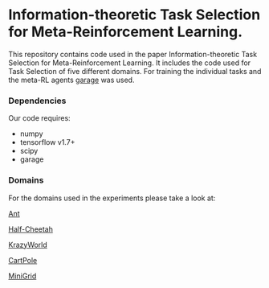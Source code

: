 # Information-theoretic Task Selection for Meta-Reinforcement Learning.

This repository contains code used in the paper Information-theoretic Task Selection for Meta-Reinforcement Learning. It includes the code used for Task Selection of five different domains. For training the individual tasks and the meta-RL agents [garage](https://github.com/rlworkgroup/garage) was used.

### Dependencies
Our code requires:
* numpy
* tensorflow v1.7+
* scipy
* garage

### Domains
For the domains used in the experiments please take a look at:

[Ant](https://github.com/cbfinn/maml_rl/blob/9c8e2ebd741cb0c7b8bf2d040c4caeeb8e06cc95/rllab/envs/mujoco/ant_env_rand.py)

[Half-Cheetah](https://github.com/rlworkgroup/garage/blob/93d1d6f0d546b544ab52bc399cacad3f0c696849/src/garage/envs/mujoco/half_cheetah_vel_env.py)

[KrazyWorld](https://github.com/bstadie/krazyworld)

[CartPole](https://github.com/openai/gym/blob/master/gym/envs/classic_control/cartpole.py)

[MiniGrid](https://github.com/maximecb/gym-minigrid)
